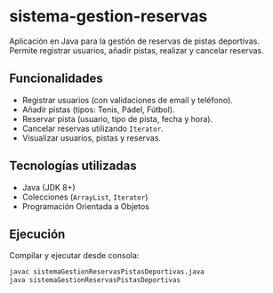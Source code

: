 # sistema-gestion-reservas
Aplicación en Java para la gestión de reservas de pistas deportivas. Permite registrar usuarios, añadir pistas, realizar y cancelar reservas.

## Funcionalidades
- Registrar usuarios (con validaciones de email y teléfono).
- Añadir pistas (tipos: Tenis, Pádel, Fútbol).
- Reservar pista (usuario, tipo de pista, fecha y hora).
- Cancelar reservas utilizando `Iterator`.
- Visualizar usuarios, pistas y reservas.

## Tecnologías utilizadas
- Java (JDK 8+)
- Colecciones (`ArrayList`, `Iterator`)
- Programación Orientada a Objetos

## Ejecución
Compilar y ejecutar desde consola:
```bash
javac sistemaGestionReservasPistasDeportivas.java
java sistemaGestionReservasPistasDeportivas
